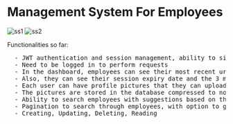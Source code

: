 # Management System For Employees

![ss1](https://github.com/chelceacalin/Tracking_App/assets/76866499/1fc0e120-5116-4931-87af-5db2147eb7f9)
![ss2](https://github.com/chelceacalin/Tracking_App/assets/76866499/c057f09d-df6f-4e39-8174-c0081392a17f)


Functionalities so far:
<pre>
  - JWT authentication and session management, ability to sign in and sign up
  - Need to be logged in to perform requests
  - In the dashboard, employees can see their most recent urls that they used within the application
  - Also, they can see their session expiry date and the 3 most recent users that joined
  - Each user can have profile pictures that they can upload from their pc.
  - The pictures are stored in the database compressed to not waste memory
  - Ability to search employees with suggestions based on their name or email address
  - Pagination to search through employees, with option to go to first or last page
  - Creating, Updating, Deleting, Reading
</pre>
